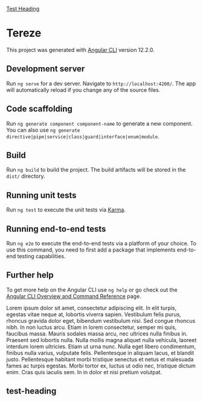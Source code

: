 [Test Heading](#test-heading)

# Tereze

This project was generated with [Angular CLI](https://github.com/angular/angular-cli) version 12.2.0.

## Development server

Run `ng serve` for a dev server. Navigate to `http://localhost:4200/`. The app will automatically reload if you change any of the source files.

## Code scaffolding

Run `ng generate component component-name` to generate a new component. You can also use `ng generate directive|pipe|service|class|guard|interface|enum|module`.

## Build

Run `ng build` to build the project. The build artifacts will be stored in the `dist/` directory.

## Running unit tests

Run `ng test` to execute the unit tests via [Karma](https://karma-runner.github.io).

## Running end-to-end tests

Run `ng e2e` to execute the end-to-end tests via a platform of your choice. To use this command, you need to first add a package that implements end-to-end testing capabilities.

## Further help

To get more help on the Angular CLI use `ng help` or go check out the [Angular CLI Overview and Command Reference](https://angular.io/cli) page.

Lorem ipsum dolor sit amet, consectetur adipiscing elit. In elit turpis, egestas vitae neque at, lobortis viverra sapien. Vestibulum felis purus, rhoncus gravida dolor eget, bibendum vestibulum nisi. Sed congue rhoncus nibh. In non luctus arcu. Etiam in lorem consectetur, semper mi quis, faucibus massa. Mauris sodales massa arcu, nec ultrices nulla finibus in. Praesent sed lobortis nulla. Nulla mollis magna aliquet nulla vehicula, laoreet interdum lorem ultricies. Etiam ut urna nunc. Nulla eget libero condimentum, finibus nulla varius, vulputate felis. Pellentesque in aliquam lacus, et blandit justo. Pellentesque habitant morbi tristique senectus et netus et malesuada fames ac turpis egestas. Morbi tortor ex, luctus ut odio nec, tristique dictum enim. Cras quis iaculis sem. In in dolor et nisi pretium volutpat.

## test-heading
